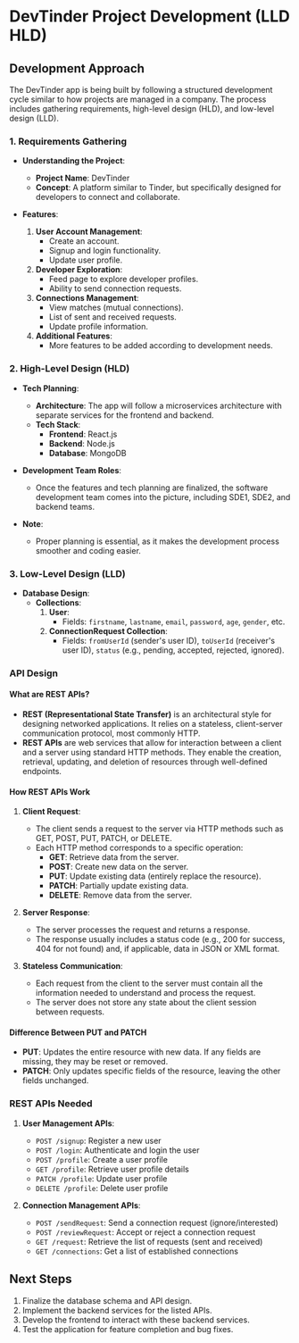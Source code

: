 # DevTinder Project Development (LLD HLD)

## Development Approach
The DevTinder app is being built by following a structured development cycle similar to how projects are managed in a company. The process includes gathering requirements, high-level design (HLD), and low-level design (LLD).

### 1. Requirements Gathering
- **Understanding the Project**:
  - **Project Name**: DevTinder
  - **Concept**: A platform similar to Tinder, but specifically designed for developers to connect and collaborate.

- **Features**:
  1. **User Account Management**:
     - Create an account.
     - Signup and login functionality.
     - Update user profile.
  2. **Developer Exploration**:
     - Feed page to explore developer profiles.
     - Ability to send connection requests.
  3. **Connections Management**:
     - View matches (mutual connections).
     - List of sent and received requests.
     - Update profile information.
  4. **Additional Features**:
     - More features to be added according to development needs.

### 2. High-Level Design (HLD)
- **Tech Planning**:
  - **Architecture**: The app will follow a microservices architecture with separate services for the frontend and backend.
  - **Tech Stack**:
    - **Frontend**: React.js
    - **Backend**: Node.js
    - **Database**: MongoDB

- **Development Team Roles**:
  - Once the features and tech planning are finalized, the software development team comes into the picture, including SDE1, SDE2, and backend teams.

- **Note**:
  - Proper planning is essential, as it makes the development process smoother and coding easier.

### 3. Low-Level Design (LLD)
- **Database Design**:
  - **Collections**:
    1. **User**:
       - Fields: `firstname`, `lastname`, `email`, `password`, `age`, `gender`, etc.
    2. **ConnectionRequest Collection**:
       - Fields: `fromUserId` (sender's user ID), `toUserId` (receiver's user ID), `status` (e.g., pending, accepted, rejected, ignored).


### API Design
#### What are REST APIs?
- **REST (Representational State Transfer)** is an architectural style for designing networked applications. It relies on a stateless, client-server communication protocol, most commonly HTTP.
- **REST APIs** are web services that allow for interaction between a client and a server using standard HTTP methods. They enable the creation, retrieval, updating, and deletion of resources through well-defined endpoints.

#### How REST APIs Work
1. **Client Request**:
   - The client sends a request to the server via HTTP methods such as GET, POST, PUT, PATCH, or DELETE.
   - Each HTTP method corresponds to a specific operation:
     - **GET**: Retrieve data from the server.
     - **POST**: Create new data on the server.
     - **PUT**: Update existing data (entirely replace the resource).
     - **PATCH**: Partially update existing data.
     - **DELETE**: Remove data from the server.

2. **Server Response**:
   - The server processes the request and returns a response.
   - The response usually includes a status code (e.g., 200 for success, 404 for not found) and, if applicable, data in JSON or XML format.

3. **Stateless Communication**:
   - Each request from the client to the server must contain all the information needed to understand and process the request.
   - The server does not store any state about the client session between requests.

#### Difference Between PUT and PATCH
- **PUT**: Updates the entire resource with new data. If any fields are missing, they may be reset or removed.
- **PATCH**: Only updates specific fields of the resource, leaving the other fields unchanged.

### REST APIs Needed
1. **User Management APIs**:
   - `POST /signup`: Register a new user
   - `POST /login`: Authenticate and login the user
   - `POST /profile`: Create a user profile
   - `GET /profile`: Retrieve user profile details
   - `PATCH /profile`: Update user profile
   - `DELETE /profile`: Delete user profile

2. **Connection Management APIs**:
   - `POST /sendRequest`: Send a connection request (ignore/interested)
   - `POST /reviewRequest`: Accept or reject a connection request
   - `GET /request`: Retrieve the list of requests (sent and received)
   - `GET /connections`: Get a list of established connections

## Next Steps
1. Finalize the database schema and API design.
2. Implement the backend services for the listed APIs.
3. Develop the frontend to interact with these backend services.
4. Test the application for feature completion and bug fixes.